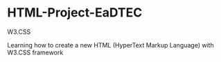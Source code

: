 # HTML-Project-EaDTEC
W3.CSS

Learning how to create a new HTML (HyperText Markup Language) with W3.CSS framework
